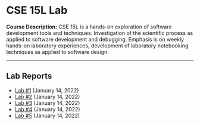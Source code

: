 # CSE 15L Lab
**Course Description:** CSE 15L is a hands-on exploration of software development tools and techniques. Investigation of the scientific process as applied to software development and debugging. Emphasis is on weekly hands-on laboratory experiences, development of laboratory notebooking techniques as applied to software design.

***

## Lab Reports
* [Lab #1](./lab-report-1-week-2.html) (January 14, 2022)
* [Lab #2]() (January 14, 2022)
* [Lab #3]() (January 14, 2022)
* [Lab #4]() (January 14, 2022)
* [Lab #5]() (January 14, 2022)
